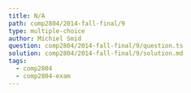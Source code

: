 ```yaml
---
title: N/A
path: comp2804/2014-fall-final/9
type: multiple-choice
author: Michiel Smid
question: comp2804/2014-fall-final/9/question.ts
solution: comp2804/2014-fall-final/9/solution.md
tags:
  - comp2804
  - comp2804-exam
---
```

